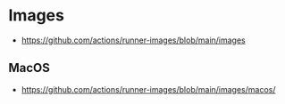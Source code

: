 # Images

*   https://github.com/actions/runner-images/blob/main/images

## MacOS

*   https://github.com/actions/runner-images/blob/main/images/macos/

